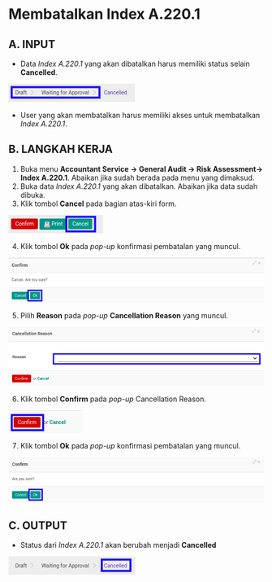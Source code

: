 # Membatalkan Index A.220.1

## A. INPUT

* Data *Index A.220.1* yang akan dibatalkan harus memiliki status selain **Cancelled**.

![](../../../img/index-a2201/status-selain-cancelled.png)

* User yang akan membatalkan harus memiliki akses untuk membatalkan *Index A.220.1*.

## B. LANGKAH KERJA

1. Buka menu **Accountant Service -> General Audit -> Risk Assessment-> Index A.220.1**. Abaikan jika sudah berada pada menu yang dimaksud.
2. Buka data *Index A.220.1* yang akan dibatalkan. Abaikan jika data sudah dibuka.
3. Klik tombol **Cancel** pada bagian atas-kiri form.

![](../../../img/index-a2201/tombol-cancel.png)

4. Klik tombol **Ok** pada *pop-up* konfirmasi pembatalan yang muncul.

![](../../../img/index-a2201/pop-up-konfirmasi-cancel.png)

5. Pilih **Reason** pada *pop-up* **Cancellation Reason** yang muncul.

![](../../../img/index-a2201/pilihan-cancellation-reason.png)

6. Klik tombol **Confirm** pada *pop-up* Cancellation Reason.

![](../../../img/index-a2201/tombol-confirm-cancel-reason.png)

7. Klik tombol **Ok** pada *pop-up* konfirmasi pembatalan yang muncul.

![](../../../img/index-a2201/tombol-ok-confirm-cancel.png)

## C. OUTPUT

* Status dari *Index A.220.1* akan berubah menjadi **Cancelled**

![](../../../img/index-a2201/status-cancelled.png)
